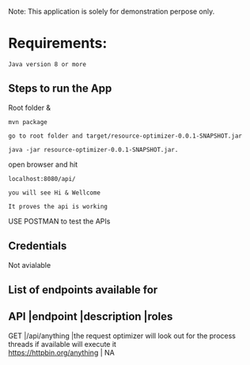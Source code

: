 Note: This application is solely for demonstration perpose only.

# Requirements:
	Java version 8 or more
	
## Steps to run the App

Root folder &

    mvn package
    
    go to root folder and target/resource-optimizer-0.0.1-SNAPSHOT.jar 
    
    java -jar resource-optimizer-0.0.1-SNAPSHOT.jar.
open browser and hit 

    localhost:8080/api/
    
    you will see Hi & Wellcome
    
    It proves the api is working

USE POSTMAN to test the APIs	

## Credentials

  Not avialable

## List of endpoints available for  

## API |endpoint       |description				                            |roles

GET    |/api/anything    |the request optimizer will look out for 
                          the process threads if available will execute it     
                                https://httpbin.org/anything                        |       NA
                               










